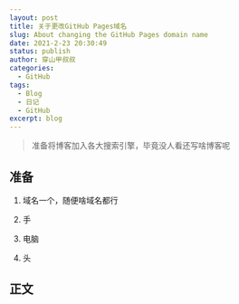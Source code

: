 ```yaml
---
layout: post
title: 关于更改GitHub Pages域名
slug: About changing the GitHub Pages domain name
date: 2021-2-23 20:30:49
status: publish
author: 穿山甲叔叔
categories: 
  - GitHub
tags:
  - Blog
  - 日记
  - GitHub
excerpt: blog
---
```




> 准备将博客加入各大搜索引擎，毕竟没人看还写啥博客呢

## 准备

1. 域名一个，随便啥域名都行

2. 手

3. 电脑

4. 头

   

## 正文